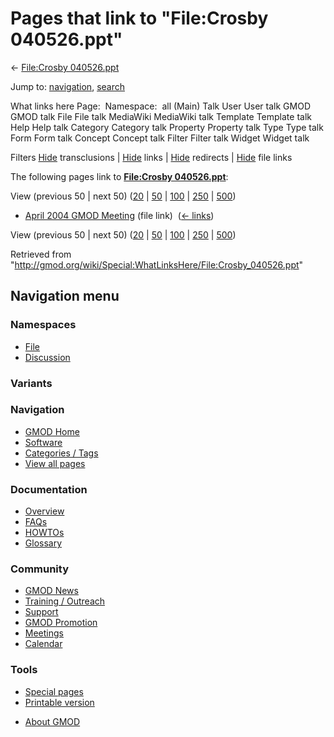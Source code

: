 <div id="mw-page-base" class="noprint">

</div>

<div id="mw-head-base" class="noprint">

</div>

<div id="content" class="mw-body" role="main">

<span id="top"></span>

<div id="mw-js-message" style="display:none;">

</div>



# <span dir="auto">Pages that link to "File:Crosby 040526.ppt"</span>

<div id="bodyContent">

<div id="contentSub">

← [File:Crosby
040526.ppt](/wiki/File:Crosby_040526.ppt "File:Crosby 040526.ppt")

</div>

<div id="jump-to-nav" class="mw-jump">

Jump to: [navigation](#mw-navigation), [search](#p-search)

</div>

<div id="mw-content-text">

What links here Page:  Namespace:  all (Main) Talk User User talk GMOD
GMOD talk File File talk MediaWiki MediaWiki talk Template Template talk
Help Help talk Category Category talk Property Property talk Type Type
talk Form Form talk Concept Concept talk Filter Filter talk Widget
Widget talk

Filters
[Hide](/mediawiki/index.php?title=Special:WhatLinksHere/File:Crosby_040526.ppt&hidetrans=1 "Special:WhatLinksHere/File:Crosby 040526.ppt")
transclusions \|
[Hide](/mediawiki/index.php?title=Special:WhatLinksHere/File:Crosby_040526.ppt&hidelinks=1 "Special:WhatLinksHere/File:Crosby 040526.ppt")
links \|
[Hide](/mediawiki/index.php?title=Special:WhatLinksHere/File:Crosby_040526.ppt&hideredirs=1 "Special:WhatLinksHere/File:Crosby 040526.ppt")
redirects \|
[Hide](/mediawiki/index.php?title=Special:WhatLinksHere/File:Crosby_040526.ppt&hideimages=1 "Special:WhatLinksHere/File:Crosby 040526.ppt")
file links

The following pages link to **[File:Crosby
040526.ppt](/wiki/File:Crosby_040526.ppt "File:Crosby 040526.ppt")**:

View (previous 50 \| next 50)
([20](/mediawiki/index.php?title=Special:WhatLinksHere/File:Crosby_040526.ppt&limit=20 "Special:WhatLinksHere/File:Crosby 040526.ppt")
\|
[50](/mediawiki/index.php?title=Special:WhatLinksHere/File:Crosby_040526.ppt&limit=50 "Special:WhatLinksHere/File:Crosby 040526.ppt")
\|
[100](/mediawiki/index.php?title=Special:WhatLinksHere/File:Crosby_040526.ppt&limit=100 "Special:WhatLinksHere/File:Crosby 040526.ppt")
\|
[250](/mediawiki/index.php?title=Special:WhatLinksHere/File:Crosby_040526.ppt&limit=250 "Special:WhatLinksHere/File:Crosby 040526.ppt")
\|
[500](/mediawiki/index.php?title=Special:WhatLinksHere/File:Crosby_040526.ppt&limit=500 "Special:WhatLinksHere/File:Crosby 040526.ppt"))

- [April 2004 GMOD
  Meeting](/wiki/April_2004_GMOD_Meeting "April 2004 GMOD Meeting")
  (file link) ‎ <span class="mw-whatlinkshere-tools">([←
  links](/mediawiki/index.php?title=Special:WhatLinksHere&target=April+2004+GMOD+Meeting "Special:WhatLinksHere"))</span>

View (previous 50 \| next 50)
([20](/mediawiki/index.php?title=Special:WhatLinksHere/File:Crosby_040526.ppt&limit=20 "Special:WhatLinksHere/File:Crosby 040526.ppt")
\|
[50](/mediawiki/index.php?title=Special:WhatLinksHere/File:Crosby_040526.ppt&limit=50 "Special:WhatLinksHere/File:Crosby 040526.ppt")
\|
[100](/mediawiki/index.php?title=Special:WhatLinksHere/File:Crosby_040526.ppt&limit=100 "Special:WhatLinksHere/File:Crosby 040526.ppt")
\|
[250](/mediawiki/index.php?title=Special:WhatLinksHere/File:Crosby_040526.ppt&limit=250 "Special:WhatLinksHere/File:Crosby 040526.ppt")
\|
[500](/mediawiki/index.php?title=Special:WhatLinksHere/File:Crosby_040526.ppt&limit=500 "Special:WhatLinksHere/File:Crosby 040526.ppt"))

</div>

<div class="printfooter">

Retrieved from
"<http://gmod.org/wiki/Special:WhatLinksHere/File:Crosby_040526.ppt>"

</div>

<div id="catlinks" class="catlinks catlinks-allhidden">

</div>

<div class="visualClear">

</div>

</div>

</div>

<div id="mw-navigation">

## Navigation menu

<div id="mw-head">



<div id="left-navigation">

<div id="p-namespaces" class="vectorTabs" role="navigation"
aria-labelledby="p-namespaces-label">

### Namespaces

- <span id="ca-nstab-image"><a href="/wiki/File:Crosby_040526.ppt" accesskey="c"
  title="View the file page [c]">File</a></span>
- <span id="ca-talk"><a
  href="/mediawiki/index.php?title=File_talk:Crosby_040526.ppt&amp;action=edit&amp;redlink=1"
  accesskey="t"
  title="Discussion about the content page [t]">Discussion</a></span>

</div>

<div id="p-variants" class="vectorMenu emptyPortlet" role="navigation"
aria-labelledby="p-variants-label">

### 

### Variants[](#)

<div class="menu">

</div>

</div>

</div>

<div id="right-navigation">





</div>



</div>

</div>

</div>

<div id="mw-panel">

<div id="p-logo" role="banner">

<a href="/wiki/Main_Page"
style="background-image: url(http://gmod.org/images/GMOD-cogs.png);"
title="Visit the main page"></a>

</div>

<div id="p-Navigation" class="portal" role="navigation"
aria-labelledby="p-Navigation-label">

### Navigation

<div class="body">

- <span id="n-GMOD-Home">[GMOD Home](/wiki/Main_Page)</span>
- <span id="n-Software">[Software](/wiki/GMOD_Components)</span>
- <span id="n-Categories-.2F-Tags">[Categories /
  Tags](/wiki/Categories)</span>
- <span id="n-View-all-pages">[View all
  pages](/wiki/Special:AllPages)</span>

</div>

</div>

<div id="p-Documentation" class="portal" role="navigation"
aria-labelledby="p-Documentation-label">

### Documentation

<div class="body">

- <span id="n-Overview">[Overview](/wiki/Overview)</span>
- <span id="n-FAQs">[FAQs](/wiki/Category:FAQ)</span>
- <span id="n-HOWTOs">[HOWTOs](/wiki/Category:HOWTO)</span>
- <span id="n-Glossary">[Glossary](/wiki/Glossary)</span>

</div>

</div>

<div id="p-Community" class="portal" role="navigation"
aria-labelledby="p-Community-label">

### Community

<div class="body">

- <span id="n-GMOD-News">[GMOD News](/wiki/GMOD_News)</span>
- <span id="n-Training-.2F-Outreach">[Training /
  Outreach](/wiki/Training_and_Outreach)</span>
- <span id="n-Support">[Support](/wiki/Support)</span>
- <span id="n-GMOD-Promotion">[GMOD
  Promotion](/wiki/GMOD_Promotion)</span>
- <span id="n-Meetings">[Meetings](/wiki/Meetings)</span>
- <span id="n-Calendar">[Calendar](/wiki/Calendar)</span>

</div>

</div>

<div id="p-tb" class="portal" role="navigation"
aria-labelledby="p-tb-label">

### Tools

<div class="body">

- <span id="t-specialpages"><a href="/wiki/Special:SpecialPages" accesskey="q"
  title="A list of all special pages [q]">Special pages</a></span>
- <span id="t-print"><a
  href="/mediawiki/index.php?title=Special:WhatLinksHere/File:Crosby_040526.ppt&amp;printable=yes"
  rel="alternate" accesskey="p"
  title="Printable version of this page [p]">Printable version</a></span>

</div>

</div>

</div>

</div>

<div id="footer" role="contentinfo">

- <span id="footer-places-about">[About
  GMOD](/wiki/GMOD:About "GMOD:About")</span>

<!-- -->






</div>
